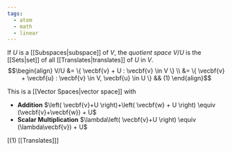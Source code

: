 ```yaml
---
tags:
  - atom
  - math
  - linear
---
```

If $U$ is a [[Subspaces|subspace]] of $V$, the *quotient space* $V/U$ is the [[Sets|set]] of all [[Translates|translates]] of $U$ in $V$.
$$\begin{align}
	V/U &= \{ \vecbf{v} + U : \vecbf{v} \in V \} \\
	&= \{ \vecbf{v} + \vecbf{u} : \vecbf{v} \in V, \vecbf{u} \in U \} && (1)
\end{align}$$

This is a [[Vector Spaces|vector space]] with
-  **Addition**
	$\left( \vecbf{v}+U \right)+\left( \vecbf{w} + U \right) \equiv (\vecbf{v}+\vecbf{w}) + U$
-  **Scalar Multiplication**
	$\lambda\left( \vecbf{v}+U \right) \equiv (\lambda\vecbf{v}) + U$

\[$(1)$ [[Translates]]\]
